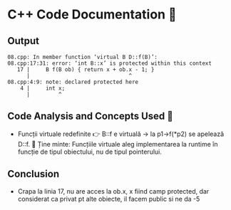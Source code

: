 # C++ Code Documentation 📄

## Output
```
08.cpp: In member function ‘virtual B D::f(B)’:
08.cpp:17:31: error: ‘int B::x’ is protected within this context
   17 |     B f(B ob) { return x + ob.x - 1; }
      |                               ^
08.cpp:4:9: note: declared protected here
    4 |     int x;
      |         ^
```

## Code Analysis and Concepts Used 🧠
- Funcții virtuale redefinite
👉 B::f e virtuală → la p1->f(*p2) se apelează D::f.
📌 Ține minte: Funcțiile virtuale aleg implementarea la runtime în funcție de tipul obiectului, nu de tipul pointerului.

## Conclusion
- Crapa la linia 17, nu are acces la ob.x, x fiind camp protected, dar considerat ca privat pt alte obiecte, il facem public si ne da -5
